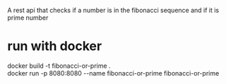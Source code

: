 A rest api that checks if a number is in the fibonacci sequence and if it is prime number

# run with docker

docker build -t fibonacci-or-prime .<br />
docker run -p 8080:8080 --name fibonacci-or-prime fibonacci-or-prime
